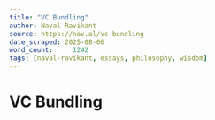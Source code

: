 ```yaml
---
title: "VC Bundling"
author: Naval Ravikant
source: https://nav.al/vc-bundling
date_scraped: 2025-08-06
word_count:     1242
tags: [naval-ravikant, essays, philosophy, wisdom]
---
```


# VC Bundling

